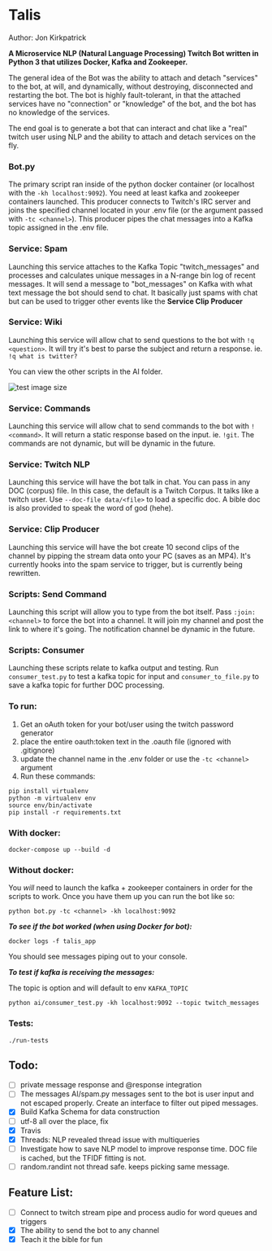 # Talis

Author: Jon Kirkpatrick

**A Microservice NLP (Natural Language Processing) Twitch Bot written in Python 3 that utilizes Docker, Kafka and Zookeeper.**

The general idea of the Bot was the ability to attach and detach "services" to the bot, at will, and dynamically, without destroying, disconnected and restarting the bot. The bot is highly fault-tolerant, in that the attached services have no "connection" or "knowledge" of the bot, and the bot has no knowledge of the services.

The end goal is to generate a bot that can interact and chat like a "real" twitch user using NLP and the ability to attach and detach services on the fly.

### Bot.py

The primary script ran inside of the python docker container (or localhost with the ```-kh localhost:9092```). You need at least kafka and zookeeper containers launched. This producer connects to Twitch's IRC server and joins the specified channel located in your .env file (or the argument passed with ```-tc <channel>```). This producer pipes the chat messages into a Kafka topic assigned in the .env file.

### Service: Spam

Launching this service attaches to the Kafka Topic "twitch_messages" and processes and calculates unique messages in a N-range bin log of recent messages. It will send a message to "bot_messages" on Kafka with what text message the bot should send to chat. It basically just spams with chat but can be used to trigger other events like the **Service Clip Producer**

### Service: Wiki

Launching this service will allow chat to send questions to the bot with ```!q <question>```. It will try it's best to parse the subject and return a response. ie. ```!q what is twitter?```

You can view the other scripts in the AI folder.

![test image size](https://i.imgur.com/6jeuloa.png)

### Service: Commands

Launching this service will allow chat to send commands to the bot with ```!<command>```. It will return a static response based on the input. ie. ```!git```. The commands are not dynamic, but will be dynamic in the future.

### Service: Twitch NLP

Launching this service will have the bot talk in chat. You can pass in any DOC (corpus) file. In this case, the default is a Twitch Corpus. It talks like a twitch user. Use ```--doc-file data/<file>``` to load a specific doc. A bible doc is also provided to speak the word of god (hehe).

### Service: Clip Producer

Launching this service will have the bot create 10 second clips of the channel by pipping the stream data onto your PC (saves as an MP4). It's currently hooks into the spam service to trigger, but is currently being rewritten.

### Scripts: Send Command

Launching this script will allow you to type from the bot itself. Pass ```:join: <channel>``` to force the bot into a channel. It will join my channel and post the link to where it's going. The notification channel be dynamic in the future.

### Scripts: Consumer

Launching these scripts relate to kafka output and testing. Run ```consumer_test.py``` to test a kafka topic for input and ```consumer_to_file.py``` to save a kafka topic for further DOC processing.

### To run:

1. Get an oAuth token for your bot/user using the twitch password generator
2. place the entire oauth:token text in the .oauth file (ignored with .gitignore)
3. update the channel name in the .env folder or use the ```-tc <channel>``` argument
4. Run these commands:

```
pip install virtualenv
python -m virtualenv env
source env/bin/activate
pip install -r requirements.txt
```

### With docker:

```docker-compose up --build -d```

### Without docker:

You *will* need to launch the kafka + zookeeper containers in order for the scripts to work. Once you have them up you can run the bot like so:

```python bot.py -tc <channel> -kh localhost:9092```


***To see if the bot worked (when using Docker for bot):***

```
docker logs -f talis_app
```

You should see messages piping out to your console.

***To test if kafka is receiving the messages:***

The topic is option and will default to env ```KAFKA_TOPIC```

```
python ai/consumer_test.py -kh localhost:9092 --topic twitch_messages
```

### Tests:

```
./run-tests
```

## Todo:
- [ ] private message response and @response integration
- [ ] The messages AI/spam.py messages sent to the bot is user input and not escaped properly. Create an interface to filter out piped messages.
- [x] Build Kafka Schema for data construction
- [ ] utf-8 all over the place, fix
- [x] Travis
- [x] Threads: NLP revealed thread issue with multiqueries
- [ ] Investigate how to save NLP model to improve response time. DOC file is cached, but the TFIDF fitting is not.
- [ ] random.randint not thread safe. keeps picking same message.

## Feature List:
- [ ] Connect to twitch stream pipe and process audio for word queues and triggers
- [x] The ability to send the bot to any channel
- [x] Teach it the bible for fun
